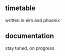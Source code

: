 timetable
---------

written in elm and phoenix

documentation
-------------

stay tuned, on progress
